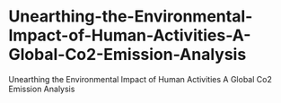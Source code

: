 # Unearthing-the-Environmental-Impact-of-Human-Activities-A-Global-Co2-Emission-Analysis
Unearthing the Environmental Impact of Human Activities A Global Co2 Emission Analysis
